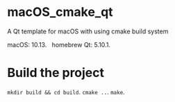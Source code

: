 # macOS_cmake_qt
A Qt template for macOS with using cmake build system

macOS: 10.13.  
homebrew Qt: 5.10.1. 

# Build the project
`mkdir build && cd build`. 
`cmake ..`. 
`make`. 
